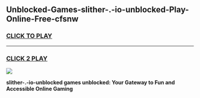 
## Unblocked-Games-slither-.-io-unblocked-Play-Online-Free-cfsnw
<h3>
<a href="https://premium76.site?title=slither-.-io-unblocked&ref=26A">CLICK TO PLAY</a></h3>
<hr>

<h3>
<a href="https://premium76.site?title=slither-.-io-unblocked&ref=26A">CLICK 2 PLAY</a>
  
</h3>

<a href="https://premium76.site?title=slither-.-io-unblocked&ref=26A"><img src="https://clearcache.store/games.png"></a>


**slither-.-io-unblocked games unblocked: Your Gateway to Fun and Accessible Online Gaming**
